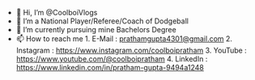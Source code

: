 - 👋 Hi, I’m @CoolboiVlogs
- 👀 I’m a National Player/Referee/Coach of Dodgeball
- 🌱 I’m currently pursuing mine Bachelors Degree
- 📫 How to reach me 
      1. E-Mail : prathamgupta4301@gmail.com
      2. Instagram :  https://www.instagram.com/coolboipratham
      3. YouTube : https://www.youtube.com/@coolboipratham
      4. LinkedIn : https://www.linkedin.com/in/pratham-gupta-9494a1248

<!---
CoolboiVlogs/CoolboiVlogs is a ✨ special ✨ repository because its `README.md` (this file) appears on your GitHub profile.
You can click the Preview link to take a look at your changes.
--->
